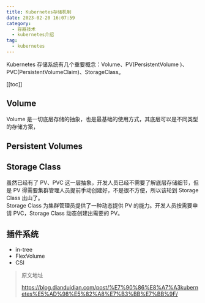 ```yaml
---
title: Kubernetes存储机制
date: 2023-02-20 16:07:59
category: 
  - 容器技术
  - kubernetes介绍
tag: 
  - kubernetes
---
```


Kubernetes 存储系统有几个重要概念：Volume、PV(PersistentVolume )、PVC(PersistentVolumeClaim)、StorageClass。

<!-- more -->

[[toc]]

## Volume

Volume 是一切底层存储的抽象，也是最基础的使用方式，其底层可以是不同类型的存储方案，

## Persistent Volumes

## Storage Class

虽然已经有了 PV、PVC 这一层抽象，开发人员已经不需要了解底层存储细节，但是 PV 得需要集群管理人员提前手动创建好，不是很不方便，所以该轮到 Storage Class 出山了。  
Storage Class 为集群管理员提供了一种动态提供 PV 的能力。开发人员按需要申请 PVC，Storage Class 动态创建出需要的 PV。

## 插件系统

- in-tree
- FlexVolume
- CSI

> 原文地址
>
> https://blog.dianduidian.com/post/%E7%90%86%E8%A7%A3kubernetes%E5%AD%98%E5%82%A8%E7%B3%BB%E7%BB%9F/
